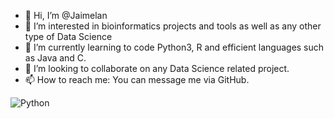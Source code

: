 - 👋 Hi, I’m @Jaimelan
- 👀 I’m interested in bioinformatics projects and tools as well as any other type of Data Science
- 🌱 I’m currently learning to code Python3, R and efficient languages such as Java and C.
- 💞️ I’m looking to collaborate on any Data Science related project.
- 📫 How to reach me: You can message me via GitHub.

![Python](https://img.shields.io/badge/python-3670A0?style=for-the-badge&logo=python&logoColor=ffdd54)

<!---
Jaimelan/Jaimelan is a ✨ special ✨ repository because its `README.md` (this file) appears on your GitHub profile.
You can click the Preview link to take a look at your changes.
--->
